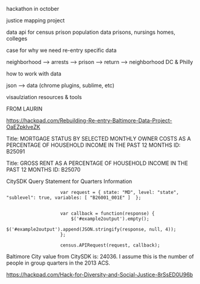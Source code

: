 hackathon in october

justice mapping project

data
api for census prison population data
prisons, nursings homes, colleges

case for why we need re-entry specific data

neighborhood --> arrests --> prison --> return --> neighborhood
DC & Philly

how to work with data

json --> data (chrome plugins, sublime, etc)

visaulziation resources & tools


FROM LAURIN

https://hackpad.com/Rebuilding-Re-entry-Baltimore-Data-Project-OaEZpkIveZK

Title: MORTGAGE STATUS BY SELECTED MONTHLY OWNER COSTS AS A PERCENTAGE OF HOUSEHOLD INCOME IN THE PAST 12 MONTHS
ID: B25091

Title: GROSS RENT AS A PERCENTAGE OF HOUSEHOLD INCOME IN THE PAST 12 MONTHS
ID: B25070



CitySDK Query Statement for Quarters Information

                        var request = { state: "MD", level: "state", "sublevel": true, variables: [ "B26001_001E" ]  };


                        var callback = function(response) {
                            $('#example2output').empty();
                            $('#example2output').append(JSON.stringify(response, null, 4));
                        };

                        census.APIRequest(request, callback);
                        
Baltimore City value from CitySDK is: 24036. I assume this is the number of people in group quarters in the 2013 ACS.



https://hackpad.com/Hack-for-Diversity-and-Social-Justice-8rSsED0U96b